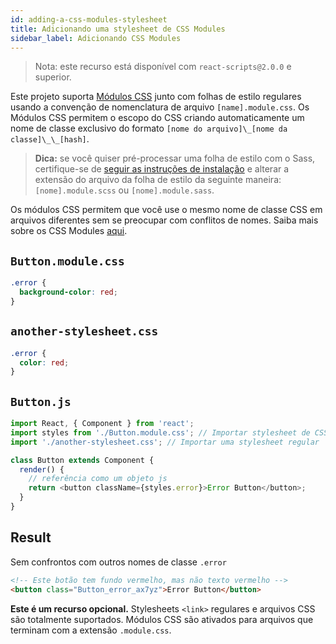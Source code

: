 ```yaml
---
id: adding-a-css-modules-stylesheet
title: Adicionando uma stylesheet de CSS Modules
sidebar_label: Adicionando CSS Modules
---
```


> Nota: este recurso está disponível com `react-scripts@2.0.0` e superior.

Este projeto suporta [Módulos CSS](https://github.com/css-modules/css-modules) junto com folhas de estilo regulares usando a convenção de nomenclatura de arquivo `[name].module.css`. Os Módulos CSS permitem o escopo do CSS criando automaticamente um nome de classe exclusivo do formato `[nome do arquivo]\_[nome da classe]\_\_[hash]`.

> **Dica:** se você quiser pré-processar uma folha de estilo com o Sass, certifique-se de [seguir as instruções de instalação](adicionar-a-sass-stylesheet.md) e alterar a extensão do arquivo da folha de estilo da seguinte maneira: `[nome].module.scss` ou `[nome].module.sass`.

Os módulos CSS permitem que você use o mesmo nome de classe CSS em arquivos diferentes sem se preocupar com conflitos de nomes. Saiba mais sobre os CSS Modules [aqui](https://css-tricks.com/css-modules-part-1-need/).

## `Button.module.css`

```css
.error {
  background-color: red;
}
```

## `another-stylesheet.css`

```css
.error {
  color: red;
}
```

## `Button.js`

```js
import React, { Component } from 'react';
import styles from './Button.module.css'; // Importar stylesheet de CSS Modules
import './another-stylesheet.css'; // Importar uma stylesheet regular

class Button extends Component {
  render() {
    // referência como um objeto js
    return <button className={styles.error}>Error Button</button>;
  }
}
```

## Result

Sem confrontos com outros nomes de classe `.error`

```html
<!-- Este botão tem fundo vermelho, mas não texto vermelho -->
<button class="Button_error_ax7yz">Error Button</button>
```
**Este é um recurso opcional.** Stylesheets `<link>` regulares e arquivos CSS são totalmente suportados. Módulos CSS são ativados para arquivos que terminam com a extensão `.module.css`.
